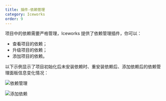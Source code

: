 ```yaml
---
title: 插件-依赖管理
category: Iceworks
order: 9
---
```


项目中的依赖需要严格管理，Iceworks 提供了依赖管理插件，你可以：

- 查看项目的依赖；
- 升级项目的依赖；
- 添加项目的依赖。

以下示例显示了项目初始化后未安装依赖时、重安装依赖后、添加依赖后的依赖管理面板信息变化情况：

![依赖管理](https://img.alicdn.com/tfs/TB1v2qTMZbpK1RjSZFyXXX_qFXa-868-571.gif)

![添加依赖](https://img.alicdn.com/tfs/TB1_tSIM3TqK1RjSZPhXXXfOFXa-868-571.gif)